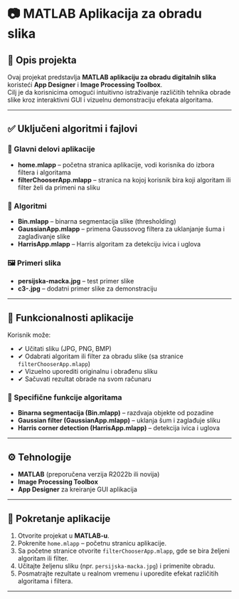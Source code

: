 # 📷 MATLAB Aplikacija za obradu slika

## 📌 Opis projekta
Ovaj projekat predstavlja **MATLAB aplikaciju za obradu digitalnih slika** koristeći **App Designer** i **Image Processing Toolbox**.  
Cilj je da korisnicima omogući intuitivno istraživanje različitih tehnika obrade slike kroz interaktivni GUI i vizuelnu demonstraciju efekata algoritama.

---

## ✅ Uključeni algoritmi i fajlovi

### 🧩 Glavni delovi aplikacije
- **home.mlapp** – početna stranica aplikacije, vodi korisnika do izbora filtera i algoritama  
- **filterChooserApp.mlapp** – stranica na kojoj korisnik bira koji algoritam ili filter želi da primeni na sliku  

### 🧩 Algoritmi
- **Bin.mlapp** – binarna segmentacija slike (thresholding)  
- **GaussianApp.mlapp** – primena Gaussovog filtera za uklanjanje šuma i zaglađivanje slike  
- **HarrisApp.mlapp** – Harris algoritam za detekciju ivica i uglova  

### 🖼 Primeri slika
- **persijska-macka.jpg** – test primer slike  
- **c3-.jpg** – dodatni primer slike za demonstraciju  

---

## 🎯 Funkcionalnosti aplikacije
Korisnik može:  
- ✔ Učitati sliku (JPG, PNG, BMP)  
- ✔ Odabrati algoritam ili filter za obradu slike (sa stranice `filterChooserApp.mlapp`)  
- ✔ Vizuelno uporediti originalnu i obrađenu sliku  
- ✔ Sačuvati rezultat obrade na svom računaru  

### 🔹 Specifične funkcije algoritama
- **Binarna segmentacija (Bin.mlapp)** – razdvaja objekte od pozadine  
- **Gaussian filter (GaussianApp.mlapp)** – uklanja šum i zaglađuje sliku  
- **Harris corner detection (HarrisApp.mlapp)** – detekcija ivica i uglova  

---

## ⚙️ Tehnologije
- **MATLAB** (preporučena verzija R2022b ili novija)  
- **Image Processing Toolbox**  
- **App Designer** za kreiranje GUI aplikacija  

---

## 🚀 Pokretanje aplikacije
1. Otvorite projekat u **MATLAB-u**.  
2. Pokrenite `home.mlapp` – početnu stranicu aplikacije.  
3. Sa početne stranice otvorite `filterChooserApp.mlapp`, gde se bira željeni algoritam ili filter.  
4. Učitajte željenu sliku (npr. `persijska-macka.jpg`) i primenite obradu.  
5. Posmatrajte rezultate u realnom vremenu i uporedite efekat različitih algoritama i filtera.  

---


